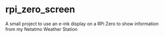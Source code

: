 # rpi_zero_screen
A small project to use an e-ink display on a RPi Zero to show information from my Netatmo Weather Station
